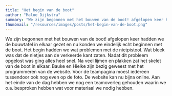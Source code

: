 ```yaml
---
title: "Het begin van de boot"
author: "Maloe Dijkstra"
summary: "We zijn begonnen met het bouwen van de boot! afgelopen keer hadden we de bouwtafel in elkaar gezet en nu konden we eindelijk echt beginnen met de boot. We zijn een heel eind opgeschoten. "
thumbnail: "/resources/images/posts/het-begin-van-de-boot.png"
---
```

We zijn begonnen met het bouwen van de boot! afgelopen keer hadden we de bouwtafel in elkaar gezet en nu konden we eindelijk echt beginnen met de boot. Het begin hadden we wat problemen met de nietpistool. Wat bleek was dat de nietjes aan de verkeerde kant zaten. Nadat dit probleem opgelost was ging alles heel snel. Na veel lijmen en plakken zat het skelet van de boot in elkaar. Bauke en Hielke zijn bezig geweest met het programmeren van de website. Voor de teampagina moest iedereen tussendoor ook nog even op de foto. De website kan nu bijna online. Aan het einde van de dag hebben we nog een teamoverleg gehouden waarin we o.a. besproken hebben wat voor materiaal we nodig hebben.
